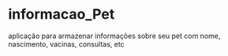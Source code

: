 # informacao_Pet
aplicação para armazenar informações sobre seu pet com nome, nascimento, vacinas, consultas, etc
